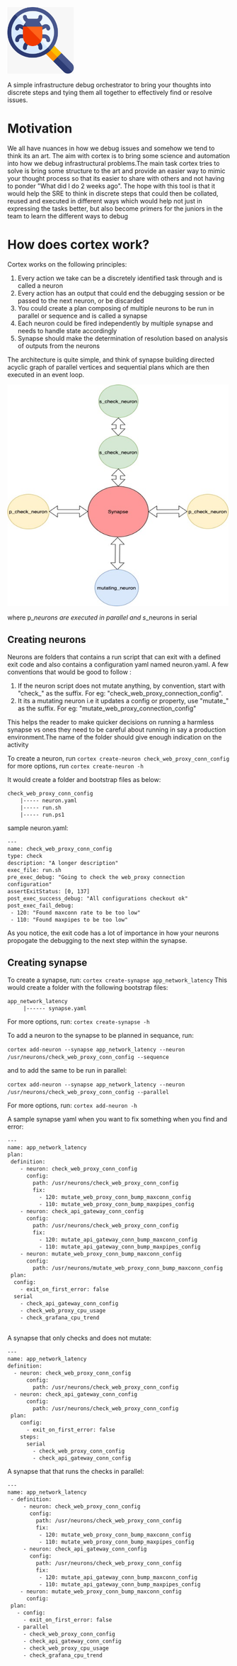 
<img src="./assets/cortex_logo.jpeg" alt="Cortex" style="horizontal-align:center"
	    title="Cortex" width="150" height="150" />

<p>
A simple infrastructure debug orchestrator to bring your thoughts into discrete steps and tying them all together to effectively find or resolve issues.
</p>

# Motivation
We all have nuances in how we debug issues and somehow we tend to think its an art. The aim with cortex is to bring some science and automation into how we debug infrastructural problems.The main task cortex tries to solve is bring some structure to the art and provide an easier way to mimic your thought process so that its easier to share with others
and not having to ponder "What did I do 2 weeks ago". The hope with this tool is that it would help the SRE to think in discrete steps that could then be collated, reused and executed in different ways which would help not just in expressing the tasks better, but also become primers for the juniors in the team to learn the different ways to debug 

# How does cortex work?
Cortex works on the following principles:
1. Every action we take can be a discretely identified task through and is called a neuron
2. Every action has an output that could end the debugging session or be passed to the next neuron, or be discarded
3. You could create a plan composing of multiple neurons to be run in parallel or sequence and is called a synapse
4. Each neuron could be fired independently by multiple synapse and needs to handle state accordingly
5. Synapse should make the determination of resolution based on analysis of outputs from the neurons

The architecture is quite simple, and think of synapse building directed acyclic graph of parallel vertices and sequential plans which are then executed in an event loop.

<img src="./assets/cortex.jpg" alt="Synapse"
	title="Architecture" width="500" height="500" />

where p_*_neurons are executed in parallel and s_*_neurons in serial

## Creating neurons
Neurons are folders that contains a run script that can exit with a defined exit code and also contains a configuration yaml named neuron.yaml. A few conventions that would be good to follow :
1. If the neuron script does not mutate anything, by convention, start with "check_" as the suffix. For eg: "check_web_proxy_connection_config".
2. It its a mutating neuron i.e it updates a config or property, use "mutate_" as the suffix. For eg: "mutate_web_proxy_connection_config"

This helps the reader to make quicker decisions on running a harmless synapse vs ones they need to be careful about running in say a production environment.The name of the folder should give enough indication on the activity

To create a neuron, run 
`cortex create-neuron check_web_proxy_conn_config`
 for more options, run
`cortex create-neuron -h`

It would create a folder and bootstrap files as below:

```
check_web_proxy_conn_config
    |----- neuron.yaml
    |----- run.sh
    |----- run.ps1
```

sample neuron.yaml:

```
---
name: check_web_proxy_conn_config
type: check
description: "A longer description"
exec_file: run.sh
pre_exec_debug: "Going to check the web_proxy connection configuration"
assertExitStatus: [0, 137]
post_exec_success_debug: "All configurations checkout ok"
post_exec_fail_debug:
 - 120: "Found maxconn rate to be too low"
 - 110: "Found maxpipes to be too low"

```


As you notice, the exit code has a lot of importance in how your neurons propogate the debugging to the next step within the synapse.

## Creating synapse   

To create a synapse, run:
`cortex create-synapse app_network_latency`
This would create a folder with the following bootstrap files:

```
app_network_latency
     |------ synapse.yaml     
```
For more options, run:
`cortex create-synapse -h`

To add a neuron to the synapse to be planned in sequance, run:

`cortex add-neuron --synapse app_network_latency --neuron /usr/neurons/check_web_proxy_conn_config --sequence`

and to add the same to be run in parallel:

`cortex add-neuron --synapse app_network_latency --neuron /usr/neurons/check_web_proxy_conn_config --parallel`

For more options, run:
`cortex add-neuron -h`

A sample synapse yaml when you want to fix something when you find and error:

```
---
name: app_network_latency
plan:
 definition:
    - neuron: check_web_proxy_conn_config
      config:
        path: /usr/neurons/check_web_proxy_conn_config
        fix:
          - 120: mutate_web_proxy_conn_bump_maxconn_config
          - 110: mutate_web_proxy_conn_bump_maxpipes_config
    - neuron: check_api_gateway_conn_config
      config:
        path: /usr/neurons/check_web_proxy_conn_config
        fix:
          - 120: mutate_api_gateway_conn_bump_maxconn_config
          - 110: mutate_api_gateway_conn_bump_maxpipes_config
    - neuron: mutate_web_proxy_conn_bump_maxconn_config
      config:
        path: /usr/neurons/mutate_web_proxy_conn_bump_maxconn_config
 plan:
  config:
    - exit_on_first_error: false    
  serial
    - check_api_gateway_conn_config
    - check_web_proxy_cpu_usage
    - check_grafana_cpu_trend
    
```

 A synapse that only checks and does not mutate:               

```
---
name: app_network_latency
definition:
  - neuron: check_web_proxy_conn_config
      config:
        path: /usr/neurons/check_web_proxy_conn_config
  - neuron: check_api_gateway_conn_config
      config:
        path: /usr/neurons/check_web_proxy_conn_config
 plan:
    config:
      - exit_on_first_error: false
    steps:
      serial
        - check_web_proxy_conn_config
        - check_api_gateway_conn_config 
```

 A synapse that that runs the checks in parallel:               
    
```
---
name: app_network_latency
 - definition:
     - neuron: check_web_proxy_conn_config
       config:
         path: /usr/neurons/check_web_proxy_conn_config
         fix:
          - 120: mutate_web_proxy_conn_bump_maxconn_config
          - 110: mutate_web_proxy_conn_bump_maxpipes_config
     - neuron: check_api_gateway_conn_config
       config:
         path: /usr/neurons/check_web_proxy_conn_config
         fix:
          - 120: mutate_api_gateway_conn_bump_maxconn_config
          - 110: mutate_api_gateway_conn_bump_maxpipes_config
    - neuron: mutate_web_proxy_conn_bump_maxconn_config
      config:
 plan:
   - config:
     - exit_on_first_error: false
   - parallel
     - check_web_proxy_conn_config
     - check_api_gateway_conn_config
     - check_web_proxy_cpu_usage
     - check_grafana_cpu_trend
```